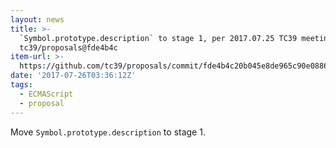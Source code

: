 ```yaml
---
layout: news
title: >-
  `Symbol.prototype.description` to stage 1, per 2017.07.25 TC39 meeting. ·
  tc39/proposals@fde4b4c
item-url: >-
  https://github.com/tc39/proposals/commit/fde4b4c20b045e8de965c90e08865b8c12b2bf52
date: '2017-07-26T03:36:12Z'
tags:
  - ECMAScript
  - proposal
---
```

Move `Symbol.prototype.description` to stage 1.
